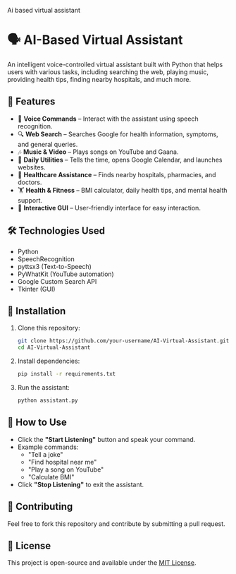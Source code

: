 Ai based virtual assistant

# 🗣️ AI-Based Virtual Assistant

An intelligent voice-controlled virtual assistant built with Python that helps users with various tasks, including searching the web, playing music, providing health tips, finding nearby hospitals, and much more.

## 🚀 Features
- 🎤 **Voice Commands** – Interact with the assistant using speech recognition.
- 🔍 **Web Search** – Searches Google for health information, symptoms, and general queries.
- 🎶 **Music & Video** – Plays songs on YouTube and Gaana.
- 📅 **Daily Utilities** – Tells the time, opens Google Calendar, and launches websites.
- 🏥 **Healthcare Assistance** – Finds nearby hospitals, pharmacies, and doctors.
- 🏋️ **Health & Fitness** – BMI calculator, daily health tips, and mental health support.
- 🤖 **Interactive GUI** – User-friendly interface for easy interaction.

## 🛠️ Technologies Used
- Python
- SpeechRecognition
- pyttsx3 (Text-to-Speech)
- PyWhatKit (YouTube automation)
- Google Custom Search API
- Tkinter (GUI)

## 📌 Installation
1. Clone this repository:
   ```bash
   git clone https://github.com/your-username/AI-Virtual-Assistant.git
   cd AI-Virtual-Assistant
   ```
2. Install dependencies:
   ```bash
   pip install -r requirements.txt
   ```
3. Run the assistant:
   ```bash
   python assistant.py
   ```

## 🎤 How to Use
- Click the **"Start Listening"** button and speak your command.
- Example commands:
  - "Tell a joke"
  - "Find hospital near me"
  - "Play a song on YouTube"
  - "Calculate BMI"
- Click **"Stop Listening"** to exit the assistant.

## 🤝 Contributing
Feel free to fork this repository and contribute by submitting a pull request.

## 📜 License
This project is open-source and available under the [MIT License](LICENSE).
